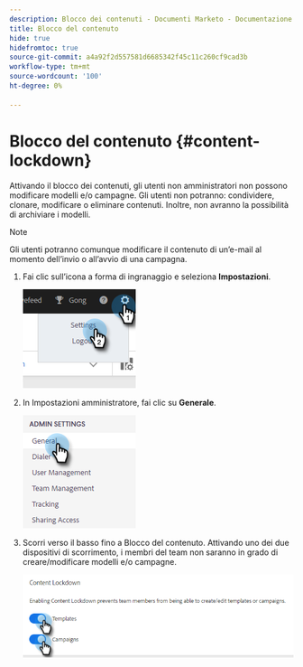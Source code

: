 ```yaml
---
description: Blocco dei contenuti - Documenti Marketo - Documentazione del prodotto
title: Blocco del contenuto
hide: true
hidefromtoc: true
source-git-commit: a4a92f2d557581d6685342f45c11c260cf9cad3b
workflow-type: tm+mt
source-wordcount: '100'
ht-degree: 0%

---
```


# Blocco del contenuto {#content-lockdown}

Attivando il blocco dei contenuti, gli utenti non amministratori non possono modificare modelli e/o campagne. Gli utenti non potranno: condividere, clonare, modificare o eliminare contenuti. Inoltre, non avranno la possibilità di archiviare i modelli.

>[!NOTE]
>
>Gli utenti potranno comunque modificare il contenuto di un’e-mail al momento dell’invio o all’avvio di una campagna.

1. Fai clic sull’icona a forma di ingranaggio e seleziona **Impostazioni**.

   ![](assets/content-lockdown-1.png)

1. In Impostazioni amministratore, fai clic su **Generale**.

   ![](assets/content-lockdown-2.png)

1. Scorri verso il basso fino a Blocco del contenuto. Attivando uno dei due dispositivi di scorrimento, i membri del team non saranno in grado di creare/modificare modelli e/o campagne.

   ![](assets/content-lockdown-3.png)
